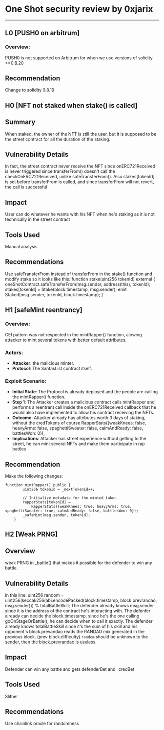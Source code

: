 # One Shot security review by 0xjarix
---

## L0 [PUSH0 on arbitrum]

### Overview:
PUSH0 is not supported on Arbitrum for when we use versions of solidity >=0.8.20

## Recommendation
Change to solidity 0.8.19

## H0 [NFT not staked when stake() is called]

## Summary
When staked, the owner of the NFT is still the user, but it is supposed to be the street contract for all the duration of the staking.

## Vulnerability Details
In fact, the street contract never receive the NFT since onERC721Received is never triggered since transferFrom() doesn't call the checkOnERC721Received, unlike safeTransferFrom(). Also stakes[tokenId] is set before transferFrom is called, and since transferFrom will not revert, the call is successful


## Impact
User can do whatever he wants with his NFT when he's staking as it is not technically in the street contract

## Tools Used
Manual analysis

## Recommendations
Use safeTransferFrom instead of transferFrom in the stake() function and modify stake so it looks like this:
function stake(uint256 tokenId) external {
        oneShotContract.safeTransferFrom(msg.sender, address(this), tokenId);
        stakes[tokenId] = Stake(block.timestamp, msg.sender);
        emit Staked(msg.sender, tokenId, block.timestamp);
    }

## H1 [safeMint reentrancy]

### Overview:
CEI pattern was not respected in the mintRapper() function, alowing attacker to mint several tokens with better default attributes.

### Actors:
- **Attacker**: the malicious minter.
- **Protocol**: The SantasList contract itself.

### Exploit Scenario:
- **Initial State**: The Protocol is already deployed and the people are calling the mintRapper() function.
- **Step 1**: The Attacker creates a malicious contract calls mintRapper and performs a reentrant call inside the onERC721Received callback that he would also have implemented to allow his contract receiving the NFTs.
- **Outcome**: Attacker already has attributes worth 3 days of staking, without the credTokens of course
  RapperStats({weakKnees: false, heavyArms: false, spaghettiSweater: false, calmAndReady: false, battlesWon: 0});
- **Implications**: Attacker has street experience without getting to the street, he can mint several NFTs and make them participate in rap battles

## Recommendation

Make the following changes:
```
function mintRapper() public {
        uint256 tokenId = _nextTokenId++;

        // Initialize metadata for the minted token
        rapperStats[tokenId] =
            RapperStats({weakKnees: true, heavyArms: true, spaghettiSweater: true, calmAndReady: false, battlesWon: 0});
        _safeMint(msg.sender, tokenId);
    }
```

## H2 [Weak PRNG]
## Overview
weak PRNG in _battle() that makes it possible for the defender to win any battle.

## Vulnerability Details
in this line:
uint256 random =
            uint256(keccak256(abi.encodePacked(block.timestamp, block.prevrandao, msg.sender))) % totalBattleSkill;
The defender already knows msg.sender since it is the address of the contract he's interacting with.
The defenfer already can decide the block.timestamp, since he's the one calling goOnStageOrBattle(), he can decide when to call it exactly.
The defender already knows totalBattleSkill since it's the sum of his skill and his opponent's
block.prevandao reads the RANDAO mix generated in the previous block. (prev block.difficulty)
`random` should be unknown to the sender, then the block.prevrandao is useless.

## Impact
Defender can win any battle and gets defenderBet and _credBet

## Tools Used
Slither

## Recommendations
Use chainlink oracle for randomness
